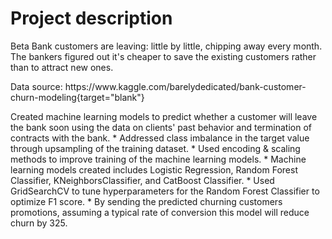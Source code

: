 # Project description
Beta Bank customers are leaving: little by little, chipping away every month. The bankers figured out it's cheaper to save the existing customers rather than to attract new ones. 
<p>
Data source: https://www.kaggle.com/barelydedicated/bank-customer-churn-modeling{target="blank"}
<p>
Created machine learning models to predict whether a customer will leave the bank soon using the data on clients' past behavior and termination of contracts with the bank. 
* Addressed class imbalance in the target value through upsampling of the training dataset.
* Used encoding & scaling methods to improve training of the machine learning models. 
* Machine learning models created includes Logistic Regression, Random Forest Classifier, KNeighborsClassifier, and CatBoost Classifier.
* Used GridSearchCV to tune hyperparameters for the Random Forest Classifier to optimize F1 score. 
* By sending the predicted churning customers promotions, assuming a typical rate of conversion this model will reduce churn by 325.



